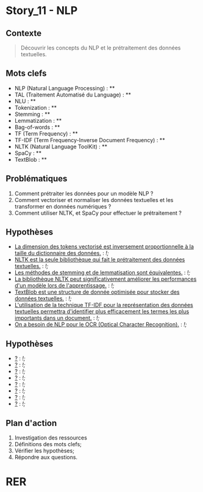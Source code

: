 <link rel="stylesheet" href="../../stylesheet.css">

# Story_11 - NLP

## Contexte
> Découvrir les concepts du NLP et le prétraitement des données textuelles.

## Mots clefs
- <def-of>NLP (Natural Language Processing)</def-of> : **
- <def-of>TAL (Traitement Automatisé du Language)</def-of> : **
- <def-of>NLU</def-of> : **
- <def-of>Tokenization</def-of> : **
- <def-of>Stemming</def-of> : **
- <def-of>Lemmatization</def-of> : **
- <def-of>Bag-of-words</def-of> : **
- <def-of>TF (Term Frequency)</def-of> : **
- <def-of>TF-IDF (Term Frequency-Inverse Document Frequency)</def-of> : **
- <def-of>NLTK (Natural Language ToolKit)</def-of> : **
- <def-of>SpaCy</def-of> : **
- <def-of>TextBlob</def-of> : **


## Problématiques
1. Comment prétraiter les données pour un modèle NLP ? 
1. Comment vectoriser et normaliser les données textuelles et les transformer en données numériques ? 
1. Comment utiliser NLTK, et SpaCy pour effectuer le prétraitement ? 

## Hypothèses
- <u>La dimension des tokens vectorisé est inversement proportionnelle à la taille du dictionnaire des données.</u> <h-t/> : *!;*
- <u>NLTK est la seule bibliothèque qui fait le prétraitement des données textuelles.</u> <h-t/> : *!;*
- <u>Les méthodes de stemming et de lemmatisation sont équivalentes.</u> <h-t/> : *!;*
- <u>La bibliothèque NLTK peut significativement améliorer les performances d'un modèle lors de l'apprentissage.</u> <h-t/> : *!;*
- <u>TextBlob est une structure de donnée optimisée pour stocker des données textuelles.</u> <h-t/> : *!;*
- <u>L'utilisation de la technique TF-IDF pour la représentation des données textuelles permettra d'identifier plus efficacement les termes les plus importants dans un document.</u> <h-t/> : *!;*
- <u>On a besoin de NLP pour le OCR (Optical Character Recognition).</u> <h-t/> : *!;*

## Hypothèses
- <u>?</u> <h-t/> : *!;*
- <u>?</u> <h-t/> : *!;*
- <u>?</u> <h-t/> : *!;*
- <u>?</u> <h-t/> : *!;*
- <u>?</u> <h-t/> : *!;*
- <u>?</u> <h-t/> : *!;*
- <u>?</u> <h-t/> : *!;*
- <u>?</u> <h-t/> : *!;*

## Plan d'action
1. Investigation des ressources
6. Définitions des mots clefs;
7. Vérifier les hypothèses;
8. Répondre aux questions.

# RER   